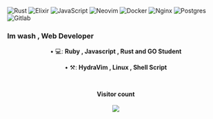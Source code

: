 <p  align="right" > 

![Rust](https://img.shields.io/badge/Rust-000000?style=for-the-badge&logo=rust&logoColor=white)
![Elixir](https://img.shields.io/badge/Elixir-4B275F?style=for-the-badge&logo=elixir&logoColor=white)
![JavaScript](https://img.shields.io/badge/JavaScript-323330?style=for-the-badge&logo=javascript&logoColor=F7DF1E)
![Neovim](https://img.shields.io/badge/NeoVim-%2357A143.svg?&style=for-the-badge&logo=neovim&logoColor=white)
![Docker](https://img.shields.io/badge/Docker-2CA5E0?style=for-the-badge&logo=docker&logoColor=white)
![Nginx](https://img.shields.io/badge/Nginx-009639?style=for-the-badge&logo=nginx&logoColor=white)
![Postgres](https://img.shields.io/badge/PostgreSQL-316192?style=for-the-badge&logo=postgresql&logoColor=white)
![Gitlab](https://img.shields.io/badge/GitLab-330F63?style=for-the-badge&logo=gitlab&logoColor=white)

</p>


### Im wash , Web Developer

<p align="center">
• 💻: <strong>Ruby , Javascript , Rust and GO Student</strong>
</p>

<p align="center">
• ⚒: <strong>HydraVim , Linux , Shell Script </strong>
</p>
 <br />

<p align="center"> 
  <b>Visitor count</b>
    <br>
    <br>
  <img src="https://profile-counter.glitch.me/washonrails/count.svg" />
</p>
